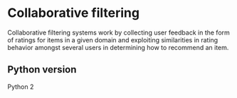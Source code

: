 # Collaborative filtering

Collaborative filtering systems work by collecting user feedback in the form of ratings for items in a given domain and exploiting similarities in rating behavior amongst several users in determining how to recommend an item.

## Python version

Python 2
